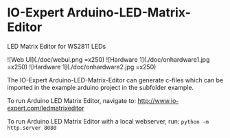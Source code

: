 # IO-Expert Arduino-LED-Matrix-Editor
LED Matrix Editor for WS2811 LEDs 

![Web UI](./doc/webui.png =x250) ![Hardware 1](./doc/onhardware1.jpg =x250) ![Hardware 1](./doc/onhardware2.jpg =x250) 

The IO-Expert Arduino-LED-Matrix-Editor can generate c-files which can be imported in the example arduino project in the subfolder example. 

To run Arduino LED Matrix Editor, navigate to: http://www.io-expert.com/ledmatrixeditor

To run Arduino LED Matrix Editor with a local webserver, run:
```python -m http.server 8080```
